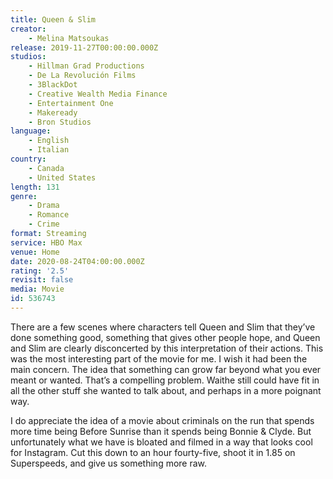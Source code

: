 ```yaml
---
title: Queen & Slim
creator:
    - Melina Matsoukas
release: 2019-11-27T00:00:00.000Z
studios:
    - Hillman Grad Productions
    - De La Revolución Films
    - 3BlackDot
    - Creative Wealth Media Finance
    - Entertainment One
    - Makeready
    - Bron Studios
language:
    - English
    - Italian
country:
    - Canada
    - United States
length: 131
genre:
    - Drama
    - Romance
    - Crime
format: Streaming
service: HBO Max
venue: Home
date: 2020-08-24T04:00:00.000Z
rating: '2.5'
revisit: false
media: Movie
id: 536743
---
```


There are a few scenes where characters tell Queen and Slim that they’ve done something good, something that gives other people hope, and Queen and Slim are clearly disconcerted by this interpretation of their actions. This was the most interesting part of the movie for me. I wish it had been the main concern. The idea that something can grow far beyond what you ever meant or wanted. That’s a compelling problem. Waithe still could have fit in all the other stuff she wanted to talk about, and perhaps in a more poignant way.

I do appreciate the idea of a movie about criminals on the run that spends more time being Before Sunrise than it spends being Bonnie & Clyde. But unfortunately what we have is bloated and filmed in a way that looks cool for Instagram. Cut this down to an hour fourty-five, shoot it in 1.85 on Superspeeds, and give us something more raw.
